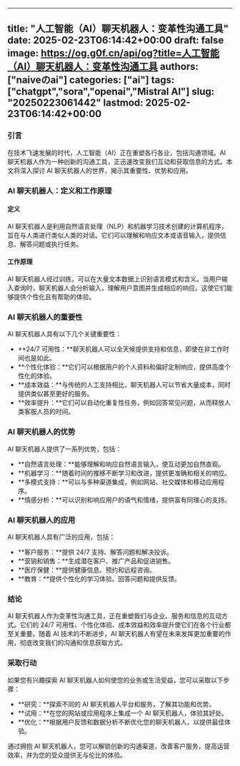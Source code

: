 
---
title: "人工智能（AI）聊天机器人：变革性沟通工具"
date: 2025-02-23T06:14:42+00:00
draft: false
image: https://og.g0f.cn/api/og?title=人工智能（AI）聊天机器人：变革性沟通工具
authors: ["naiveのai"]
categories: ["ai"]
tags: ["chatgpt","sora","openai","Mistral AI"]
slug: "20250223061442"
lastmod: 2025-02-23T06:14:42+00:00
---
### 引言

在技术飞速发展的时代，人工智能（AI）正在重塑各行各业，包括沟通领域。AI 聊天机器人作为一种创新的沟通工具，正迅速改变我们互动和获取信息的方式。本文将深入探讨 AI 聊天机器人的世界，揭示其重要性、优势和应用。

### AI 聊天机器人：定义和工作原理

#### 定义

AI 聊天机器人是利用自然语言处理（NLP）和机器学习技术创建的计算机程序，旨在与人类进行类似人类的对话。它们可以理解和响应文本或语音输入，提供信息、解答问题或执行任务。

#### 工作原理

AI 聊天机器人经过训练，可以在大量文本数据上识别语言模式和含义。当用户输入查询时，聊天机器人会分析输入，理解用户意图并生成相应的响应。这使它们能够提供个性化且有帮助的体验。

### AI 聊天机器人的重要性

AI 聊天机器人具有以下几个关键重要性：

- **24/7 可用性：**聊天机器人可以全天候提供支持和信息，即使在非工作时间也是如此。
- **个性化体验：**它们可以根据用户的个人资料和偏好定制响应，提供高度个性化的体验。
- **成本效益：**与传统的人工支持相比，聊天机器人可以节省大量成本，同时提供类似甚至更好的服务。
- **效率提升：**它们可以自动化重复性任务，例如回答常见问题，从而释放人类客服人员的时间。

### AI 聊天机器人的优势

AI 聊天机器人提供了一系列优势，包括：

- **自然语言处理：**能够理解和响应自然语言输入，使互动更加自然直观。
- **机器学习：**随着时间的推移不断学习和改进，提供更准确和相关的响应。
- **多模式支持：**可以与多种渠道集成，例如网站、社交媒体和移动应用程序。
- **情感分析：**可以识别和响应用户的语气和情绪，提供富有同理心的支持。

### AI 聊天机器人的应用

AI 聊天机器人具有广泛的应用，包括：

- **客户服务：**提供 24/7 支持、解答问题和解决投诉。
- **营销和销售：**生成潜在客户、推广产品和促进销售。
- **医疗保健：**提供健康信息、预约和远程咨询。
- **教育：**提供个性化的学习体验、回答问题和提供反馈。

### 结论

AI 聊天机器人作为变革性沟通工具，正在重塑我们与企业、服务和信息的互动方式。它们的 24/7 可用性、个性化体验、成本效益和效率提升使它们在各个行业都至关重要。随着 AI 技术的不断进步，AI 聊天机器人有望在未来发挥更加重要的作用，彻底改变我们的沟通和信息获取方式。

### 采取行动

如果您有兴趣探索 AI 聊天机器人如何使您的业务或生活受益，您可以采取以下步骤：

- **研究：**探索不同的 AI 聊天机器人平台和服务，了解其功能和优势。
- **试用：**在您的网站或应用程序上集成一个 AI 聊天机器人，体验其好处。
- **优化：**根据用户反馈和数据分析不断优化您的聊天机器人，以提供最佳体验。

通过拥抱 AI 聊天机器人，您可以解锁创新的沟通渠道，改善客户服务，提高运营效率，并为您的受众提供无与伦比的体验。